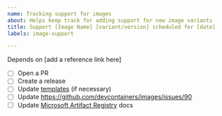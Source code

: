 ```yaml
---
name: Tracking support for images
about: Helps keep track for adding support for new image variants
title: Support [Image Name] [variant/version] scheduled for [date]
labels: image-support

---
```


<!-- Add a reference link (if necessary) !--->
Depends on [add a reference link here]

- [ ] Open a PR 
- [ ] Create a release
- [ ] Update [templates](https://github.com/devcontainers/templates) (if necessary)
- [ ] Update https://github.com/devcontainers/images/issues/90
- [ ] Update [Microsoft Artifact Registry](https://mcr.microsoft.com/en-us/catalog?search=dev%20container) docs
